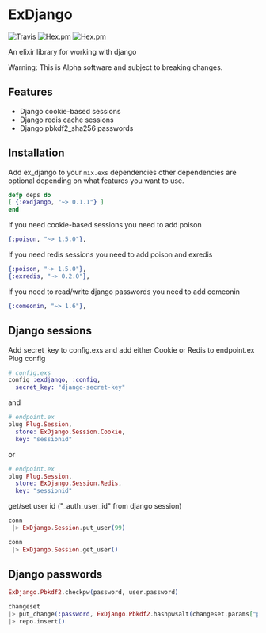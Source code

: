 # ExDjango

[![Travis](https://img.shields.io/travis/nicksanders/exdjango.svg?style=flat-square)](https://travis-ci.org/nicksanders/exdjango)
[![Hex.pm](https://img.shields.io/hexpm/v/exdjango.svg?style=flat-square)](https://hex.pm/packages/exdjango)
[![Hex.pm](https://img.shields.io/hexpm/dt/exdjango.svg?style=flat-square)](https://hex.pm/packages/exdjango)

An elixir library for working with django

Warning: This is Alpha software and subject to breaking changes.

## Features

* Django cookie-based sessions
* Django redis cache sessions
* Django pbkdf2_sha256 passwords

## Installation

Add ex_django to your `mix.exs` dependencies other dependencies are optional depending on what features you want to use.

```elixir
defp deps do
[ {:exdjango, "~> 0.1.1"} ]
end
```

If you need cookie-based sessions you need to add poison

```elixir
{:poison, "~> 1.5.0"},
```

If you need redis sessions you need to add poison and exredis

```elixir
{:poison, "~> 1.5.0"},
{:exredis, "~> 0.2.0"},
```

If you need to read/write django passwords you need to add comeonin

```elixir
{:comeonin, "~> 1.6"},
```

## Django sessions
Add secret_key to config.exs and add either Cookie or Redis to endpoint.ex Plug config

```elixir
# config.exs  
config :exdjango, :config,
  secret_key: "django-secret-key"
```
and

```elixir
# endpoint.ex  
plug Plug.Session,
  store: ExDjango.Session.Cookie,
  key: "sessionid"
```

or

```elixir
# endpoint.ex  
plug Plug.Session,
  store: ExDjango.Session.Redis,
  key: "sessionid"
```

get/set user id ("_auth_user_id" from django session)

```elixir
conn
 |> ExDjango.Session.put_user(99)

conn
 |> ExDjango.Session.get_user()   
```


## Django passwords

```elixir
ExDjango.Pbkdf2.checkpw(password, user.password)

changeset
|> put_change(:password, ExDjango.Pbkdf2.hashpwsalt(changeset.params["plaintext_password"]))
|> repo.insert()
```
